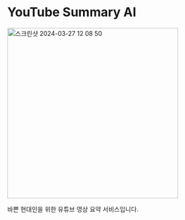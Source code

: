 # YouTube Summary AI
<img width="388" alt="스크린샷 2024-03-27 12 08 50" src="https://github.com/boostcampaitech6/level2-3-nlp-finalproject-nlp-11/assets/97589999/0d3e1c6d-9a1c-4bfa-81df-268f77c1c20a">

바쁜 현대인을 위한 유튜브 영상 요약 서비스입니다.
